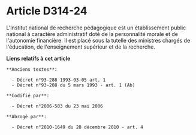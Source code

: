 # Article D314-24

L'Institut national de recherche pédagogique est un établissement public national à caractère administratif doté de la
personnalité morale et de l'autonomie financière. Il est placé sous la tutelle des ministres chargés de l'éducation, de
l'enseignement supérieur et de la recherche.

**Liens relatifs à cet article**

	**Anciens textes**:

	  - Décret n°93-288 1993-03-05 art. 1
	  - Décret n°93-288 du 5 mars 1993 - art. 1 (Ab)

	**Codifié par**:

	  - Décret n°2006-583 du 23 mai 2006

	**Abrogé par**:

	  - Décret n°2010-1649 du 28 décembre 2010 - art. 4
